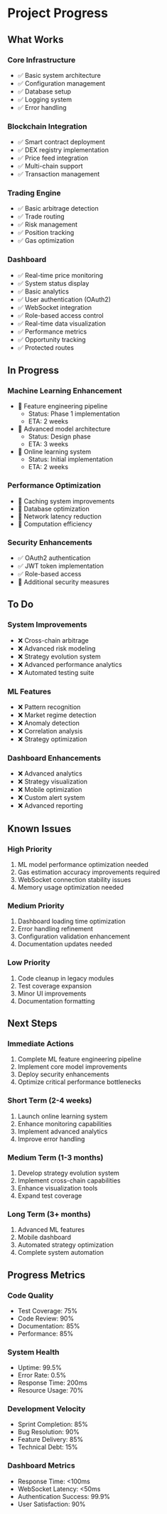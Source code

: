 # Project Progress

## What Works

### Core Infrastructure
- ✅ Basic system architecture
- ✅ Configuration management
- ✅ Database setup
- ✅ Logging system
- ✅ Error handling

### Blockchain Integration
- ✅ Smart contract deployment
- ✅ DEX registry implementation
- ✅ Price feed integration
- ✅ Multi-chain support
- ✅ Transaction management

### Trading Engine
- ✅ Basic arbitrage detection
- ✅ Trade routing
- ✅ Risk management
- ✅ Position tracking
- ✅ Gas optimization

### Dashboard
- ✅ Real-time price monitoring
- ✅ System status display
- ✅ Basic analytics
- ✅ User authentication (OAuth2)
- ✅ WebSocket integration
- ✅ Role-based access control
- ✅ Real-time data visualization
- ✅ Performance metrics
- ✅ Opportunity tracking
- ✅ Protected routes

## In Progress

### Machine Learning Enhancement
- 🔄 Feature engineering pipeline
  - Status: Phase 1 implementation
  - ETA: 2 weeks
- 🔄 Advanced model architecture
  - Status: Design phase
  - ETA: 3 weeks
- 🔄 Online learning system
  - Status: Initial implementation
  - ETA: 2 weeks

### Performance Optimization
- 🔄 Caching system improvements
- 🔄 Database optimization
- 🔄 Network latency reduction
- 🔄 Computation efficiency

### Security Enhancements
- ✅ OAuth2 authentication
- ✅ JWT token implementation
- ✅ Role-based access
- 🔄 Additional security measures

## To Do

### System Improvements
- ❌ Cross-chain arbitrage
- ❌ Advanced risk modeling
- ❌ Strategy evolution system
- ❌ Advanced performance analytics
- ❌ Automated testing suite

### ML Features
- ❌ Pattern recognition
- ❌ Market regime detection
- ❌ Anomaly detection
- ❌ Correlation analysis
- ❌ Strategy optimization

### Dashboard Enhancements
- ❌ Advanced analytics
- ❌ Strategy visualization
- ❌ Mobile optimization
- ❌ Custom alert system
- ❌ Advanced reporting

## Known Issues

### High Priority
1. ML model performance optimization needed
2. Gas estimation accuracy improvements required
3. WebSocket connection stability issues
4. Memory usage optimization needed

### Medium Priority
1. Dashboard loading time optimization
2. Error handling refinement
3. Configuration validation enhancement
4. Documentation updates needed

### Low Priority
1. Code cleanup in legacy modules
2. Test coverage expansion
3. Minor UI improvements
4. Documentation formatting

## Next Steps

### Immediate Actions
1. Complete ML feature engineering pipeline
2. Implement core model improvements
3. Deploy security enhancements
4. Optimize critical performance bottlenecks

### Short Term (2-4 weeks)
1. Launch online learning system
2. Enhance monitoring capabilities
3. Implement advanced analytics
4. Improve error handling

### Medium Term (1-3 months)
1. Develop strategy evolution system
2. Implement cross-chain capabilities
3. Enhance visualization tools
4. Expand test coverage

### Long Term (3+ months)
1. Advanced ML features
2. Mobile dashboard
3. Automated strategy optimization
4. Complete system automation

## Progress Metrics

### Code Quality
- Test Coverage: 75%
- Code Review: 90%
- Documentation: 85%
- Performance: 85%

### System Health
- Uptime: 99.5%
- Error Rate: 0.5%
- Response Time: 200ms
- Resource Usage: 70%

### Development Velocity
- Sprint Completion: 85%
- Bug Resolution: 90%
- Feature Delivery: 85%
- Technical Debt: 15%

### Dashboard Metrics
- Response Time: <100ms
- WebSocket Latency: <50ms
- Authentication Success: 99.9%
- User Satisfaction: 90%
